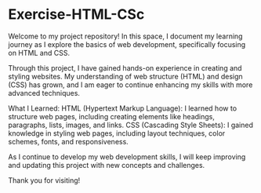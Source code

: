 # Exercise-HTML-CSc

Welcome to my project repository! In this space, I document my learning journey as I explore the basics of web development, specifically focusing on HTML and CSS.

Through this project, I have gained hands-on experience in creating and styling websites. My understanding of web structure (HTML) and design (CSS) has grown, and I am eager to continue enhancing my skills with more advanced techniques.

What I Learned:
HTML (Hypertext Markup Language): I learned how to structure web pages, including creating elements like headings, paragraphs, lists, images, and links.
CSS (Cascading Style Sheets): I gained knowledge in styling web pages, including layout techniques, color schemes, fonts, and responsiveness.

As I continue to develop my web development skills, I will keep improving and updating this project with new concepts and challenges.

Thank you for visiting!
